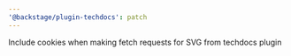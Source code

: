 ```yaml
---
'@backstage/plugin-techdocs': patch
---
```


Include cookies when making fetch requests for SVG from techdocs plugin
